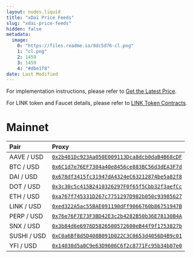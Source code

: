 ```yaml
---
layout: nodes.liquid
title: "xDai Price Feeds"
slug: "xdai-price-feeds"
hidden: false
metadata: 
  image: 
    0: "https://files.readme.io/8dc5d76-cl.png"
    1: "cl.png"
    2: 1459
    3: 1459
    4: "#dbe1f8"
date: Last Modified
---
```

For implementation instructions, please refer to [Get the Latest Price](doc:get-the-latest-price).

For LINK token and Faucet details, please refer to [LINK Token Contracts](doc:link-token-contracts).
# Mainnet

|Pair|Proxy|
|:---|:---|
|AAVE / USD|<a href='https://blockscout.com/poa/xdai/address/0x2b481Dc923Aa050E009113Dca8dcb0daB4B68cDF' target='_blank' rel='noreferrer, noopener'>`0x2b481Dc923Aa050E009113Dca8dcb0daB4B68cDF`</a>|
|BTC / USD|<a href='https://blockscout.com/poa/xdai/address/0x6C1d7e76EF7304a40e8456ce883BC56d3dEA3F7d' target='_blank' rel='noreferrer, noopener'>`0x6C1d7e76EF7304a40e8456ce883BC56d3dEA3F7d`</a>|
|DAI / USD|<a href='https://blockscout.com/poa/xdai/address/0x678df3415fc31947dA4324eC63212874be5a82f8' target='_blank' rel='noreferrer, noopener'>`0x678df3415fc31947dA4324eC63212874be5a82f8`</a>|
|DOT / USD|<a href='https://blockscout.com/poa/xdai/address/0x3c30c5c415B2410326297F0f65f5Cbb32f3aefCc' target='_blank' rel='noreferrer, noopener'>`0x3c30c5c415B2410326297F0f65f5Cbb32f3aefCc`</a>|
|ETH / USD|<a href='https://blockscout.com/poa/xdai/address/0xa767f745331D267c7751297D982b050c93985627' target='_blank' rel='noreferrer, noopener'>`0xa767f745331D267c7751297D982b050c93985627`</a>|
|LINK / USD|<a href='https://blockscout.com/poa/xdai/address/0xed322A5ac55BAE091190dFf9066760b86751947B' target='_blank' rel='noreferrer, noopener'>`0xed322A5ac55BAE091190dFf9066760b86751947B`</a>|
|PERP / USD|<a href='https://blockscout.com/poa/xdai/address/0x76e76F7E73F3BD42E3c2b4282B50b36E78130B4A' target='_blank' rel='noreferrer, noopener'>`0x76e76F7E73F3BD42E3c2b4282B50b36E78130B4A`</a>|
|SNX / USD|<a href='https://blockscout.com/poa/xdai/address/0x3b84d6e6976D5826500572600eB44f9f1753827b' target='_blank' rel='noreferrer, noopener'>`0x3b84d6e6976D5826500572600eB44f9f1753827b`</a>|
|SUSHI / USD|<a href='https://blockscout.com/poa/xdai/address/0xC0a6Bf8d5D408B091D022C3C0653d4056D4B9c01' target='_blank' rel='noreferrer, noopener'>`0xC0a6Bf8d5D408B091D022C3C0653d4056D4B9c01`</a>|
|YFI / USD|<a href='https://blockscout.com/poa/xdai/address/0x14030d5a0C9e63D9606C6f2c8771Fc95b34b07e0' target='_blank' rel='noreferrer, noopener'>`0x14030d5a0C9e63D9606C6f2c8771Fc95b34b07e0`</a>|